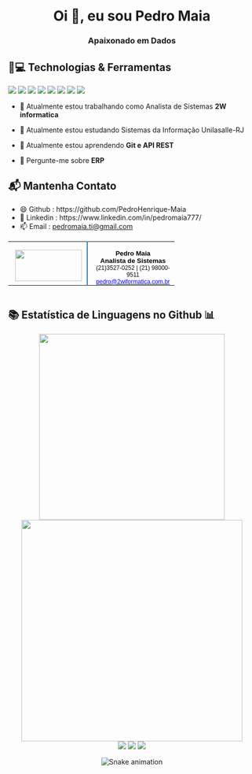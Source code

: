 <h1 align="center">Oi 👋, eu sou Pedro Maia</h1>
<h3 align="center">Apaixonado em Dados</h3>

<h2> 🚀💻 Technologias & Ferramentas </h2> 
<div  align="center"; style="display : inline ; margin-right: 30px">
  <img src="https://img.shields.io/badge/Python-3776AB?style=for-the-badge&logo=python&logoColor=white" />
  <img src="https://img.shields.io/badge/HTML5-E34F26?style=for-the-badge&logo=html5&logoColor=white" /> 
  <img src="https://img.shields.io/badge/CSS-239120?&style=for-the-badge&logo=css3&logoColor=white" />  
  <img src="https://img.shields.io/badge/JavaScript-F7DF1E?style=for-the-badge&logo=javascript&logoColor=black" />   
  <img src="https://img.shields.io/badge/C-00599C?style=for-the-badge&logo=c&logoColor=white" />  
  <img src="https://img.shields.io/badge/Java-ED8B00?style=for-the-badge&logo=java&logoColor=white" /> 
  <img src="https://img.shields.io/badge/MySQL-00000F?style=for-the-badge&logo=mysql&logoColor=white" />  
  <img src="https://img.shields.io/badge/Microsoft_Excel-217346?style=for-the-badge&logo=microsoft-excel&logoColor=white" />   
</div>
<div>

  - 🔭 Atualmente estou trabalhando como Analista de Sistemas **2W informatica**

  - 🔭 Atualmente estou estudando Sistemas da Informação Unilasalle-RJ

  - 🌱 Atualmente estou aprendendo **Git e API REST**

  - 💬 Pergunte-me sobre **ERP**

  <h2> 📬 Mantenha Contato</h2>

  <ul>
  <li> 😄 Github : https://github.com/PedroHenrique-Maia </li>
    <li> 💬 Linkedin : https://www.linkedin.com/in/pedromaia777/ </li>
    <li>📫 Email : <a href=mailto:pedromaia.ti@gmail.com>pedromaia.ti@gmail.com</a>  
  </ul>
</div>
<div align="center">
  <table border="0" cellspacing="0" cellpadding="0" style="border-collapse:collapse">
    <tbody>
      <tr style="height:0pt">
        <td width="162" valign="top" style="width:120.0pt;border:none;border-right:solid #2e74b5 1.5pt;padding:0cm 0pt 0cm 0pt;height:0pt">
          <p class="MsoNormal" align="center" style="margin-bottom:0cm;text-align:center;line-height:normal">&nbsp;<img src="https://drive.google.com/uc?id=1ZEy6KO6F_6aD1kwQRQJ8MeAnO71zGSWi&export=download" width="136" height="64">
          </p>
        </td>
        <td width="270" valign="top" style="width:127.55pt;border:none;padding:0cm 0pt 0cm 5.4pt;height:0pt">
          <p class="MsoNormal" align="center" style="margin-bottom:0cm;text-align:center;line-height:normal">
            <b>
              <span style="font-size:10.0pt;font-family:&quot;Bahnschrift SemiLight&quot;,sans-serif;color:black">Pedro Maia<br>Analista de Sistemas
              </span>
            </b>
              <span style="font-size:9.0pt;font-family:&quot;Bahnschrift SemiLight&quot;,sans-serif;color:#0d0d0d">
                <br>(21)3527-0252 | (21) 98000-9511
                <br>
            </span>
            <span style="font-size:9.0pt;font-family:&quot;Bahnschrift SemiLight&quot;,sans-serif">
              <a href="mailto:pedro@2wiformatica.com.br" target="_blank">
                <span style="color:blue">pedro@2wiformatica.com.br
                </span></a></span><span style="font-size:8.0pt">
            </span>
          </p>
        </td>
      </tr>
    </tbody>
  </table>
  <table border="0" cellspacing="0" cellpadding="0" style="border-collapse:collapse">
  </table>
</div>

<h2> 📚 Estatística de Linguagens no Github 📊</h2> 

<div align="center">
  <img src="https://github-readme-stats-eight-theta.vercel.app/api/top-langs/?username=PedroHenrique-Maia&layout=compact&langs_count=8&theme=chartreuse-dark" width="378"/>
  <img src="https://github-readme-stats-eight-theta.vercel.app/api?username=PedroHenrique-Maia&show_icons=true&theme=highcontrast&include_all_commits=true&count_private=true"width="450"/>

<div> 
  <a href="https://instagram.com/Alessandro594" target="_blank"><img src="https://img.shields.io/badge/-Instagram-%23E4405F?style=for-the-badge&logo=instagram&logoColor=white" target="_blank"></a>
  <a href = "mailto:alessandro.santos@soulasalle.com.br"><img src="https://img.shields.io/badge/-Gmail-%23333?style=for-the-badge&logo=gmail&logoColor=white" target="_blank"></a>
  <a href="https://www.linkedin.com" target="_blank"><img src="https://img.shields.io/badge/-LinkedIn-%230077B5?style=for-the-badge&logo=linkedin&logoColor=white" target="_blank"></a> 
 
 ![Snake animation](https://github.com/PedroHenrique-Maia/rafaballerini/blob/output/github-contribution-grid-snake.svg)

</div>

